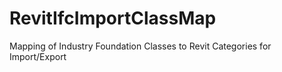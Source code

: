 # RevitIfcImportClassMap
Mapping of Industry Foundation Classes to Revit Categories for Import/Export
